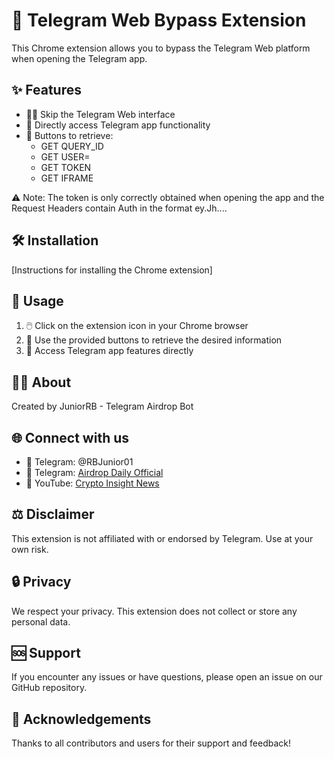 # 🚀 Telegram Web Bypass Extension

This Chrome extension allows you to bypass the Telegram Web platform when opening the Telegram app.

## ✨ Features

- 🏃‍♂️ Skip the Telegram Web interface
- 🎯 Directly access Telegram app functionality
- 🔢 Buttons to retrieve:
  - GET QUERY_ID
  - GET USER=
  - GET TOKEN
  - GET IFRAME

⚠️ Note: The token is only correctly obtained when opening the app and the Request Headers contain Auth in the format ey.Jh....

## 🛠️ Installation

[Instructions for installing the Chrome extension]

## 🔧 Usage

1. 🖱️ Click on the extension icon in your Chrome browser
2. 🔘 Use the provided buttons to retrieve the desired information
3. 🚪 Access Telegram app features directly

## 👨‍💻 About

Created by JuniorRB - Telegram Airdrop Bot

## 🌐 Connect with us

- 💬 Telegram: @RBJunior01
- 📱 Telegram: [Airdrop Daily Official](https://t.me/Airdrop_DailyOfficial)
- 🎥 YouTube: [Crypto Insight News](https://www.youtube.com/@CryptoInsightNews/)

## ⚖️ Disclaimer

This extension is not affiliated with or endorsed by Telegram. Use at your own risk.

## 🔒 Privacy

We respect your privacy. This extension does not collect or store any personal data.

## 🆘 Support

If you encounter any issues or have questions, please open an issue on our GitHub repository.

## 🙏 Acknowledgements

Thanks to all contributors and users for their support and feedback!

